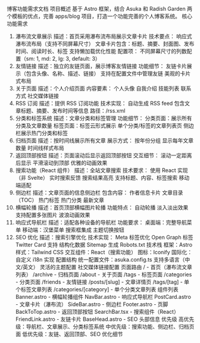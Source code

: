 博客功能需求文档
项目概述
基于 Astro 框架，结合 Asuka 和 Radish Garden 两个模板的优点，完善 apps/blog 项目，打造一个功能完善的个人博客系统。
核心功能需求
1. 瀑布流文章展示
描述：首页采用瀑布流布局展示文章卡片
技术要点：
响应式瀑布流布局（支持不同屏幕尺寸）
文章卡片包含：标题、摘要、封面图、发布时间、阅读时长、标签
支持懒加载优化性能
配置项：
不同屏幕尺寸的列数配置（sm: 1, md: 2, lg: 3, default: 3）
2. 友情链接
描述：独立的友链页面，展示博客友情链接
功能细节：
友链卡片展示（包含头像、名称、描述、链接）
支持在配置文件中管理友链
美观的卡片式布局
3. 关于页面
描述：个人介绍页面
内容要素：
个人头像
自我介绍
技能列表
联系方式
社交媒体链接
4. RSS 订阅
描述：提供 RSS 订阅功能
技术实现：
自动生成 RSS feed
包含文章标题、摘要、发布时间等信息
路径：/rss.xml
5. 分类和标签系统
描述：文章分类和标签管理
功能细节：
分类页面：展示所有分类及文章数量
标签页面：标签云形式展示
单个分类/标签的文章列表页
侧边栏展示热门分类和标签
6. 归档页面
描述：按时间线展示所有文章
展示方式：
按年份分组
显示每年文章数量
时间线样式布局
7. 返回顶部按钮
描述：页面滚动后显示返回顶部按钮
交互细节：
滚动一定距离后显示
平滑滚动到顶部
优雅的动画效果
8. 搜索功能（React 组件）
描述：全站文章搜索
技术要求：
使用 React 实现（非 Svelte）
实时搜索反馈
搜索结果高亮
支持标题、内容、标签搜索
移动端适配
9. 侧边栏
描述：文章页面的信息侧边栏
包含内容：
作者信息卡片
文章目录（TOC）
热门标签
热门分类
最新文章
10. 横幅轮播
描述：首页顶部横幅图片轮播
功能特点：
自动轮播
淡入淡出效果
支持配置多张图片
波浪动画效果
11. 响应式导航栏
描述：适配各种设备的导航栏
功能要求：
桌面端：完整导航菜单
移动端：汉堡菜单
搜索框集成
主题切换按钮
12. SEO 优化
描述：搜索引擎优化
技术实现：
Meta 标签优化
Open Graph 标签
Twitter Card 支持
结构化数据
Sitemap 生成
Robots.txt
技术栈
框架：Astro
样式：Tailwind CSS
交互组件：React（搜索功能）
图标：Iconify
国际化：自定义 i18n 实现
配置结构
统一配置文件：asuka.config.ts
支持多语言（中文/英文）
灵活的主题配置
社交媒体链接配置
页面路由
/ - 首页（瀑布流文章列表）
/archive - 归档页面
/about - 关于页面
/tags - 标签页面
/categories - 分类页面
/friends - 友情链接
/posts/[slug] - 文章详情页
/tags/[tag] - 单个标签文章列表
/categories/[category] - 单个分类文章列表
组件列表
Banner.astro - 横幅轮播组件
NavBar.astro - 响应式导航栏
PostCard.astro - 文章卡片（瀑布流）
SideBar.astro - 侧边栏
Footer.astro - 页脚
BackToTop.astro - 返回顶部按钮
SearchBar.tsx - 搜索组件（React）
FriendLink.astro - 友链卡片
BaseHead.astro - SEO 头部信息
优先级
高优先级：导航栏、文章展示、分类标签系统
中优先级：搜索功能、侧边栏、归档页面
低优先级：友链、返回顶部、SEO 优化细节
